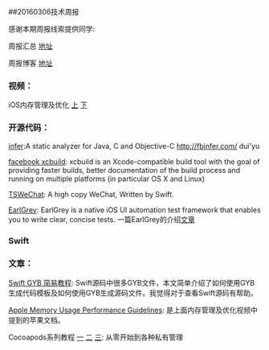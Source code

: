 
##20160306技术周报

感谢本期周报线索提供同学:

周报汇总 [地址](https://github.com/BaiduHiDeviOS/iOS-Tech-Weekly)

周报博客 [地址](http://baiduhidevios.github.io/)


### 视频：
iOS内存管理及优化 [上](http://www.imooc.com/video/11075) [下](http://www.imooc.com/video/11076)

### 开源代码：
[infer](https://github.com/facebook/infer):A static analyzer for Java, C and Objective-C http://fbinfer.com/
dui'yu

[facebook xcbuild](https://github.com/facebook/xcbuild): xcbuild is an Xcode-compatible build tool with the goal of providing faster builds, better documentation of the build process and running on multiple platforms (in particular OS X and Linux)

[TSWeChat](https://github.com/hilen/TSWeChat): A high copy WeChat, Written by Swift.

[EarlGrey](https://github.com/google/EarlGrey): EarlGrey is a native iOS UI automation test framework that enables you to write clear, concise tests. 一篇EarlGrey的介绍[文章](https://segmentfault.com/a/1190000004488898)

### Swift


### 文章：

[Swift GYB 简易教程](http://swift.gg/2016/03/04/a-short-swift-gyb-tutorial/): Swift源码中很多GYB文件，本文简单介绍了如何使用GYB生成代码模板及如何使用GYB生成源码文件。我觉得对于查看Swift源码有帮助。

[Apple Memory Usage Performance Guidelines](https://developer.apple.com/library/mac/documentation/Performance/Conceptual/ManagingMemory/ManagingMemory.html): 是上面内存管理及优化视频中提到的苹果文档。

Cocoapods系列教程 [一](http://www.pluto-y.com/cocoapods-getting-stared/) [二](http://www.pluto-y.com/cocoapods-contribute-for-open-source/) [三](http://www.pluto-y.com/cocoapod-private-pods-and-module-manager/): 从零开始到各种私有管理

